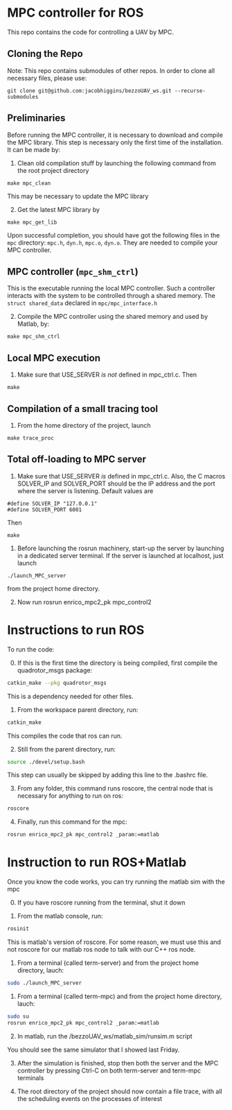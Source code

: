 # MPC controller for ROS
This repo contains the code for controlling a UAV by MPC.

## Cloning the Repo

Note: This repo contains submodules of other repos. In order to clone all necessary files, please use:
```
git clone git@github.com:jacobhiggins/bezzoUAV_ws.git --recurse-submodules
```

## Preliminaries

Before running the MPC controller, it is necessary to download and compile the MPC library. This step is necessary only the first time of the installation. It can be made by:

1. Clean old compilation stuff by launching the following command from the root project directory
  ```
  make mpc_clean
  ```
This may be necessary to update the MPC library

2. Get the latest MPC library by
  ```
  make mpc_get_lib
  ```

Upon successful completion, you should have got the following files in the `mpc` directory: `mpc.h`, `dyn.h`, `mpc.o`, `dyn.o`. They are needed to compile your MPC controller.

## MPC controller (`mpc_shm_ctrl`)

This is the executable running the local MPC controller. Such a controller interacts with the system to be controlled through a shared memory. The `struct shared_data` declared in `mpc/mpc_interface.h`


2. Compile the MPC controller using the shared memory and used by Matlab, by:
  ```
  make mpc_shm_ctrl
  ```

## Local MPC execution

1. Make sure that USE_SERVER *is not* defined in mpc_ctrl.c. Then
  ```
  make
  ```

## Compilation of a small tracing tool

1. From the home directory of the project, launch
  ```
  make trace_proc
  ```


## Total off-loading to MPC server

1. Make sure that USE_SERVER *is* defined in mpc_ctrl.c. Also, the C macros
SOLVER_IP and SOLVER_PORT should be the IP address and the port where the server is listening. Default values are
  ```
  #define SOLVER_IP "127.0.0.1"
  #define SOLVER_PORT 6001
  ```
  Then
  ```
  make
  ```

1. Before launching the rosrun machinery, start-up the server by launching in a dedicated server terminal. If the server is launched at localhost, just launch
  ```
  ./launch_MPC_server
  ```
  from the project home directory.

2. Now run rosrun enrico_mpc2_pk mpc_control2


# Instructions to run ROS

To run the code:

0. If this is the first time the directory is being compiled, first compile the quadrotor_msgs package:

```bash
catkin_make --pkg quadrotor_msgs
```

This is a dependency needed for other files.

1. From the workspace parent directory, run:

```bash
catkin_make
```

This compiles the code that ros can run.

2. Still from the parent directory, run:

```bash
source ./devel/setup.bash
```


This step can usually be skipped by adding this line to the .bashrc file.

3. From any folder, this command runs roscore, the central node that is necessary for anything to run on ros:

```bash
roscore
```

4. Finally, run this command for the mpc:

```bash
rosrun enrico_mpc2_pk mpc_control2 _param:=matlab
```

# Instruction to run ROS+Matlab

Once you know the code works, you can try running the matlab sim with the mpc

0. If you have roscore running from the terminal, shut it down

1. From the matlab console, run:

```bash
rosinit
```

This is matlab's version of roscore. For some reason, we must use this and not roscore for our matlab ros node to talk with our C++ ros node.

1. From a terminal (called term-server) and from the project home directory, lauch:

```bash
sudo ./launch_MPC_server
```

1. From a terminal (called term-mpc) and from the project home directory, lauch:

```bash
sudo su
rosrun enrico_mpc2_pk mpc_control2 _param:=matlab
```

2. In matlab, run the /bezzoUAV_ws/matlab_sim/runsim.m script

You should see the same simulator that I showed last Friday.

3. After the simulation is finished, stop then both the server and the MPC controller by pressing Ctrl-C on both term-server and term-mpc terminals

4. The root directory of the project should now contain a file trace, with all the scheduling events on the processes of interest


